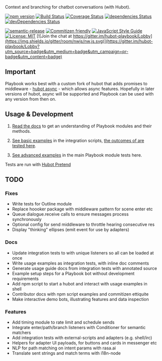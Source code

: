 Context and branching for chatbot conversations (with Hubot).

[![npm version](https://img.shields.io/npm/v/hubot-playbook.svg?style=flat)](https://www.npmjs.com/package/hubot-playbook)
[![Build Status](https://travis-ci.org/timkinnane/hubot-playbook.svg?branch=master)](https://travis-ci.org/timkinnane/hubot-playbook)
[![Coverage Status](https://coveralls.io/repos/github/timkinnane/hubot-playbook/badge.svg?branch=master)](https://coveralls.io/github/timkinnane/hubot-playbook?branch=master)
[![dependencies Status](https://david-dm.org/timkinnane/hubot-playbook/status.svg)](https://david-dm.org/timkinnane/hubot-playbook)
[![devDependencies Status](https://david-dm.org/timkinnane/hubot-playbook/dev-status.svg)](https://david-dm.org/timkinnane/hubot-playbook?type=dev)

[![semantic-release](https://img.shields.io/badge/%20%20%F0%9F%93%A6%F0%9F%9A%80-semantic--release-e10079.svg)](https://github.com/semantic-release/semantic-release)
[![Commitizen friendly](https://img.shields.io/badge/commitizen-friendly-brightgreen.svg)](http://commitizen.github.io/cz-cli/)
[![JavaScript Style Guide](https://img.shields.io/badge/code_style-standard-brightgreen.svg)](https://standardjs.com)
[![License: MIT](https://img.shields.io/badge/License-MIT-yellow.svg)](https://opensource.org/licenses/MIT)
[![Join the chat at https://gitter.im/hubot-playbook/Lobby](https://img.shields.io/gitter/room/nwjs/nw.js.svg)](https://gitter.im/hubot-playbook/Lobby?utm_source=badge&utm_medium=badge&utm_campaign=pr-badge&utm_content=badge)

## Important

Playbook works best with a custom fork of hubot that adds promises to middleware -
[hubot async](https://github.com/timkinnane/hubot-async) - which allows async
features. Hopefully in later versions of hubot, async will be supported and
Playbook can be used with any version from then on.

## Usage & Development

1. [Read the docs](https://timkinnane.github.io/hubot-playbook) to get an understanding of Playbook modules and their methods.

2. [See basic examples](https://github.com/timkinnane/hubot-playbook/tree/master/integration/scripts) in the integration scripts, [the outcomes of are tested here](https://github.com/timkinnane/hubot-playbook/blob/master/integration/test/Usage_test.coffee).

3. [See advanced examples](https://github.com/timkinnane/hubot-playbook/tree/master/test/unit/09-playbook_test.coffee) in the main Playbook module tests here.

Tests are run with [Hubot Pretend](https://propertyux.github.io/hubot-pretend)

## TODO

### Fixes

- Write tests for Outline module
- Replace hoooker package with middleware pattern for scene enter etc
- Queue dialogue.receive calls to ensure messages process synchronously
- Optional config for send middleware to throttle hearing consecutive res
- Display "thinking" ellipses (emit event for use by adapters)

### Docs

- Update integration tests to with unique listeners so all can be loaded at once
- Write usage examples as integration tests, with inline doc comments
- Generate usage guide docs from integration tests with annotated source
- Example setup steps for a Playbook bot without development requirements
- Add npm script to start a hubot and interact with usage examples in shell
- Contributor docs with npm script examples and commitizen ettiquite
- Make interactive demo bots, illustrating features and data inspection

### Features

- Add timing module to rate limit and schedule sends
- Integrate enter/path/branch listeners with Conditioner for semantic matchers
- Add integration tests with external-scripts and adapters (e.g. shell/irc)
- Helpers for adapter UI payloads, for buttons and cards in messenger etc
- NLP for path matching on intent params with rasa.ai
- Translate sent strings and match terms with i18n-node
